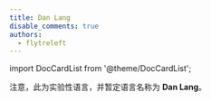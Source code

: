 ```yaml
---
title: Dan Lang
disable_comments: true
authors:
  - flytreleft
---
```


import DocCardList from '@theme/DocCardList';

注意，此为实验性语言，并暂定语言名称为 **Dan Lang**。

<DocCardList />
